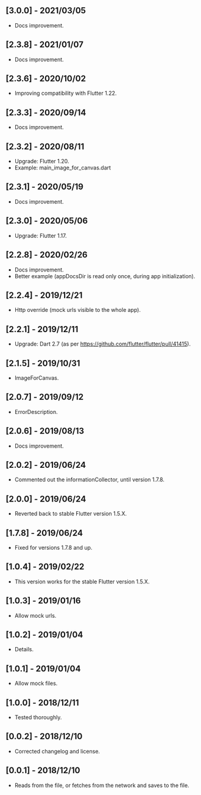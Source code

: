 ## [3.0.0] - 2021/03/05

* Docs improvement.

## [2.3.8] - 2021/01/07

* Docs improvement.

## [2.3.6] - 2020/10/02

* Improving compatibility with Flutter 1.22. 

## [2.3.3] - 2020/09/14

* Docs improvement.

## [2.3.2] - 2020/08/11

* Upgrade: Flutter 1.20.
* Example: main_image_for_canvas.dart
  
## [2.3.1] - 2020/05/19

* Docs improvement.

## [2.3.0] - 2020/05/06

* Upgrade: Flutter 1.17.

## [2.2.8] - 2020/02/26

* Docs improvement.
* Better example (appDocsDir is read only once, during app initialization).
 
## [2.2.4] - 2019/12/21

* Http override (mock urls visible to the whole app). 

## [2.2.1] - 2019/12/11

* Upgrade: Dart 2.7 (as per https://github.com/flutter/flutter/pull/41415). 
  
## [2.1.5] - 2019/10/31

* ImageForCanvas. 
  
## [2.0.7] - 2019/09/12

* ErrorDescription. 
  
## [2.0.6] - 2019/08/13

* Docs improvement. 
  
## [2.0.2] - 2019/06/24

* Commented out the informationCollector, until version 1.7.8. 
  
## [2.0.0] - 2019/06/24

* Reverted back to stable Flutter version 1.5.X.

## [1.7.8] - 2019/06/24

* Fixed for versions 1.7.8 and up.

## [1.0.4] - 2019/02/22

* This version works for the stable Flutter version 1.5.X.

## [1.0.3] - 2019/01/16
 
* Allow mock urls.
 
## [1.0.2] - 2019/01/04

* Details.

## [1.0.1] - 2019/01/04

* Allow mock files.

## [1.0.0] - 2018/12/11

* Tested thoroughly.

## [0.0.2] - 2018/12/10

* Corrected changelog and license.

## [0.0.1] - 2018/12/10

* Reads from the file, or fetches from the network and saves to the file.



